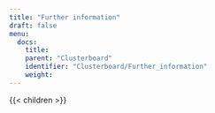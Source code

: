 ```yaml
---
title: "Further information"
draft: false
menu:
  docs:
    title:
    parent: "Clusterboard"
    identifier: "Clusterboard/Further_information"
    weight: 
---
```


{{< children >}}
